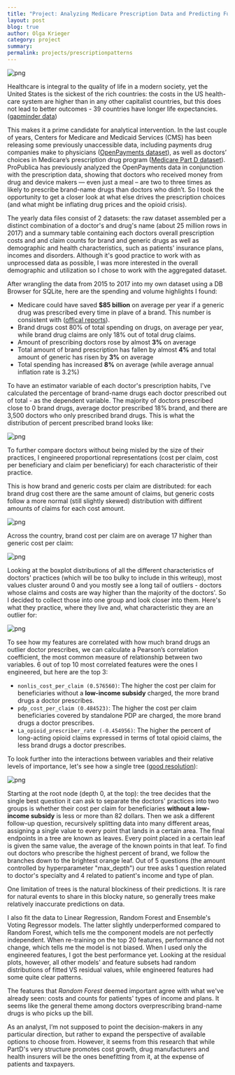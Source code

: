 ```yaml
---
title: "Project: Analyzing Medicare Prescription Data and Predicting Future Prescription Patterns"
layout: post
blog: true
author: Olga Krieger
category: project
summary:
permalink: projects/prescriptionpatterns
---
```


![png](/assets/images/posts/PardD/main.png)

Healthcare is integral to the quality of life in a modern society, yet the United States is the sickest of the rich countries: the costs in the US health-care system are higher than in any other capitalist countries, but this does not lead to better outcomes - 39 countries have longer life expectancies. ([gapminder data](https://www.gapminder.org/data/))

This makes it a prime candidate for analytical intervention. In the last couple of years, Centers for Medicare and Medicaid Services (CMS) has been releasing some previously unaccessible data, including payments drug companies make to physicians ([OpenPayments dataset](https://www.cms.gov/OpenPayments/Explore-the-Data/Dataset-Downloads.html)), as well as doctors’ choices in Medicare’s prescription drug program ([Medicare Part D dataset](https://www.cms.gov/Research-Statistics-Data-and-Systems/Statistics-Trends-and-Reports/Medicare-Provider-Charge-Data/Part-D-Prescriber.html)). ProPublica has previously analyzed the OpenPayments data in conjunction with the prescription data, showing that doctors who received money from drug and device makers — even just a meal – are two to three times as likely to prescribe brand-name drugs than doctors who didn’t. So I took the opportunity to get a closer look at what else drives the prescription choices (and what might be inflating drug prices and the opioid crisis).

The yearly data files consist of 2 datasets: the raw dataset assembled per a distinct combination of a doctor's and drug's name (about 25 million rows in 2017) and a summary table containing each doctors overall prescription costs and and claim counts for brand and generic drugs as well as demographic and health characteristics, such as patients' insurance plans, incomes and disorders. Although it's good practice to work with as unprocessed data as possible, I was more interested in the overall demographic and utilization so I chose to work with the aggregated dataset. 

After wrangling the data from 2015 to 2017 into my own dataset using a DB Browser for SQLite, here are the spending and volume highlights I found:

- Medicare could have saved **$85 billion** on average per year if a generic drug was prescribed every time in plave of a brand. This number is consistent with ([offical reports](https://accessiblemeds.org/sites/default/files/2017-07/2017-AAM-Access-Savings-Report-2017-web2.pdf)). 
- Brand drugs cost 80% of total spending on drugs, on average per year, while brand drug claims are only 18% out of total drug claims.
- Amount of prescribing doctors rose by almost **3%** on average
- Total amount of brand prescription has fallen by almost **4%** and total amount of generic has risen by **3%** on average
- Total spending has increased **8%** on average (while average annual inflation rate is 3.2%)

To have an estimator variable of each doctor's prescription habits, I've calculated the percentage of brand-name drugs each doctor prescribed out of total - as the dependent variable. The majority of doctors prescribed close to 0 brand drugs, average doctor prescribed 18% brand, and there are 3,500 doctors who only prescribed brand drugs. This is what the distribution of percent prescribed brand looks like:

![png](/assets/images/posts/PardD/percent_prescribed_brand.png)

To further compare doctors without being misled by the size of their practices, I engineered proportional representations (cost per claim, cost per beneficiary and claim per beneficiary) for each characteristic of their practice.

This is how brand and generic costs per claim are distributed: for each brand drug cost there are the same amount of claims, but generic costs follow a more normal (still slightly skewed) distribution with diffirent amounts of claims for each cost amount. 

![png](/assets/images/posts/PardD/distribution_costperclaim.png)

Across the country, brand cost per claim are on average 17 higher than generic cost per claim:

![png](/assets/images/posts/PardD/costperclaim,state.png)

Looking at the boxplot distributions of all the different characteristics of doctors' practices (which will be too bulky to include in this writeup), most values cluster around 0 and you mostly see a long tail of outliers - doctors whose claims and costs are way higher than the majority of the doctors'. So I decided to collect those into one group and look closer into them. Here's what they practice, where they live and, what characteristic they are an outlier for:
  
![png](/assets/images/posts/PardD/outliers3together.png)


To see how my features are correlated with how much brand drugs an outlier doctor prescribes, we can calculate a Pearson’s correlation coefficient, the most common measure of relationship between two variables. 6 out of top 10 most correlated features were the ones I engineered, but here are the top 3:

- `nonlis_cost_per_claim (0.576560)`: The higher the cost per claim for beneficiaries without a **low-income subsidy** charged, the more brand drugs a doctor prescribes. 
- `pdp_cost_per_claim (0.484523)`: The higher the cost per claim beneficiaries covered by standalone PDP are charged, the more brand drugs a doctor prescribes. 
- `La_opioid_prescriber_rate (-0.454956)`: The higher the percent of long-acting opioid claims expressed in terms of total opioid claims, the less brand drugs a doctor prescribes. 

To look further into the interactions between variables and their relative levels of importance, let's see how a single tree  ([good resolution](https://github.com/olgadk7/healthcare/blob/master/images/tree_final_all_dummy_sparse.png)):

![png](/assets/images/posts/PardD/tree_final_all_dummy_sparse.png)

Starting at the root node (depth 0, at the top): the tree decides that the single best question it can ask to separate the doctors' practices into two groups is whether their cost per claim for beneficiaries **without a low-income subsidy** is less or more than 82 dollars. Then we ask a different follow-up question, recursively splitting data into many different areas, assigning a single value to every point that lands in a certain area. The final endpoints in a tree are known as leaves. Every point placed in a certain leaf is given the same value, the average of the known points in that leaf. To find out doctors who prescribe the highest percent of brand, we follow the branches down to the brightest orange leaf. Out of 5 questions (the amount controlled by hyperparameter "max_depth") our tree asks 1 question related to doctor's specialty and 4 related to patient's income and type of plan. 

One limitation of trees is the natural blockiness of their predictions. It is rare for natural events to share in this blocky nature, so generally trees make relatively inaccurate predictions on data. 

I also fit the data to Linear Regression, Random Forest and Ensemble's Voting Regressor models. The latter slightly underperformed compared to Random Forest, which tells me the component models are not perfectly independent. When re-training on the top 20 features, performance did not change, which tells me the model is not biased. When I used only the engineered features, I got the best performance yet. Looking at the residual plots, however, all other models' and feature subsets had random distributions of fitted VS residual values, while engineered features had some quite clear patterns.

The features that *Random Forest* deemed important agree with what we've already seen: costs and counts for patients' types of income and plans. It seems like the general theme among doctors overprescribing brand-name drugs is who picks up the bill. 

As an analyst, I’m not supposed to point the decision-makers in any particular direction, but rather to expand the perspective of available options to choose from. However, it seems from this research that while PartD's very structure promotes cost growth, drug manufacturers and health insurers will be the ones benefitting from it, at the expense of patients and taxpayers.
 
